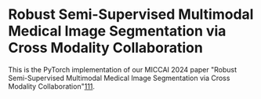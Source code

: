 # Robust Semi-Supervised Multimodal Medical Image Segmentation via Cross Modality Collaboration

This is the PyTorch implementation of our MICCAI 2024 paper "Robust Semi-Supervised Multimodal Medical Image Segmentation via Cross Modality Collaboration"[111](https://github.com/med-air/CMC "悬停显示").
